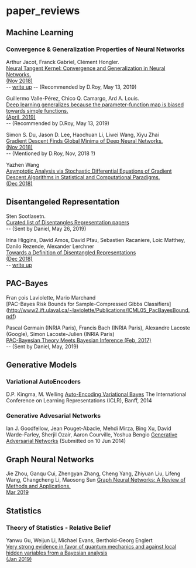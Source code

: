 # paper_reviews

## Machine Learning

### Convergence & Generalization Properties of Neural Networks
Arthur Jacot, Franck Gabriel, Clément Hongler.  
[Neural Tangent Kernel: Convergence and Generalization in Neural Networks.  
(Nov 2018)](https://arxiv.org/abs/1806.07572)  
-- [write up](ml/convergence_and_generalization_properties_of_nns/Neural-Tangent-Kernel_Convergence-and-Generalization-in-Neural-Networks_nov-2018.md)
-- (Recommended by D.Roy, May 13, 2019)

Guillermo Valle-Pérez, Chico Q. Camargo, Ard A. Louis.  
[Deep learning generalizes because the parameter-function map is biased towards simple functions.  
(April, 2019)](https://arxiv.org/abs/1805.08522)  
-- (Recommended by D.Roy, May 13, 2019)

Simon S. Du, Jason D. Lee, Haochuan Li, Liwei Wang, Xiyu Zhai  
[Gradient Descent Finds Global Minima of Deep Neural Networks.  
(Nov 2018)](https://arxiv.org/abs/1811.03804)  
-- (Mentioned by D.Roy, Nov, 2018 ?)

Yazhen Wang  
[Asymptotic Analysis via Stochastic Differential Equations of Gradient Descent Algorithms in Statistical and Computational Paradigms.  
(Dec 2018)](https://arxiv.org/abs/1711.09514)


## Disentangeled Representation
Sten Sootlasetn.  
[Curated list of Disentangles Representation papers](https://github.com/sootlasten/disentangled-representation-papers)  
-- (Sent by Daniel, May 26, 2019)

Irina Higgins, David Amos, David Pfau, Sebastien Racaniere, Loic Matthey, Danilo Rezende, Alexander Lerchner  
[Towards a Definition of Disentangled Representations  
(Dec 2018)](https://arxiv.org/abs/1812.02230v1)  
-- [write up](disentangled_representation/towards-a-definition-of-disentangled-representation.md)

## PAC-Bayes

Fran ̧cois Laviolette, Mario Marchand  
[PAC-Bayes Risk Bounds for Sample-Compressed Gibbs Classifiers]  
(http://www2.ift.ulaval.ca/~laviolette/Publications/ICML05_PacBayesBound.pdf)

Pascal Germain (INRIA Paris), Francis Bach (INRIA Paris), Alexandre Lacoste (Google), Simon Lacoste-Julien (INRIA Paris)  
[PAC-Bayesian Theory Meets Bayesian Inference (Feb, 2017)](https://arxiv.org/pdf/1605.08636.pdf)  
-- (Sent by Daniel, May, 2019)

## Generative Models

### Variational AutoEncoders

D.P. Kingma, M. Welling
[Auto-Encoding Variational Bayes](https://arxiv.org/abs/1312.6114)
The International Conference on Learning Representations (ICLR), Banff, 2014

### Generative Advesarial Networks

Ian J. Goodfellow, Jean Pouget-Abadie, Mehdi Mirza, Bing Xu, David Warde-Farley, Sherjil Ozair, Aaron Courville, Yoshua Bengio
[Generative Adversarial Networks](https://arxiv.org/abs/1406.2661)
(Submitted on 10 Jun 2014)


## Graph Neural Networks

Jie Zhou, Ganqu Cui, Zhengyan Zhang, Cheng Yang, Zhiyuan Liu, Lifeng Wang, Changcheng Li, Maosong Sun
[Graph Neural Networks: A Review of Methods and Applications.  
Mar 2019](https://arxiv.org/abs/1812.08434)


## Statistics

### Theory of Statistics - Relative Belief
Yanwu Gu, Weijun Li, Michael Evans, Berthold-Georg Englert  
[Very strong evidence in favor of quantum mechanics and against local hidden variables from a Bayesian analysis   
(Jan 2019)](https://arxiv.org/pdf/1808.06863.pdf)

